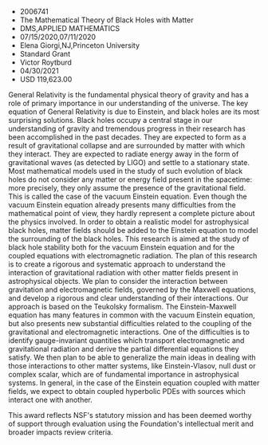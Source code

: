 
* 2006741
* The Mathematical Theory of Black Holes with Matter
* DMS,APPLIED MATHEMATICS
* 07/15/2020,07/11/2020
* Elena Giorgi,NJ,Princeton University
* Standard Grant
* Victor Roytburd
* 04/30/2021
* USD 119,623.00

General Relativity is the fundamental physical theory of gravity and has a role
of primary importance in our understanding of the universe. The key equation of
General Relativity is due to Einstein, and black holes are its most surprising
solutions. Black holes occupy a central stage in our understanding of gravity
and tremendous progress in their research has been accomplished in the past
decades. They are expected to form as a result of gravitational collapse and are
surrounded by matter with which they interact. They are expected to radiate
energy away in the form of gravitational waves (as detected by LIGO) and settle
to a stationary state. Most mathematical models used in the study of such
evolution of black holes do not consider any matter or energy field present in
the spacetime: more precisely, they only assume the presence of the
gravitational field. This is called the case of the vacuum Einstein equation.
Even though the vacuum Einstein equation already presents many difficulties from
the mathematical point of view, they hardly represent a complete picture about
the physics involved. In order to obtain a realistic model for astrophysical
black holes, matter fields should be added to the Einstein equation to model the
surrounding of the black holes. This research is aimed at the study of black
hole stability both for the vacuum Einstein equation and for the coupled
equations with electromagnetic radiation. The plan of this research is to create
a rigorous and systematic approach to understand the interaction of
gravitational radiation with other matter fields present in astrophysical
objects. We plan to consider the interaction between gravitation and
electromagnetic fields, governed by the Maxwell equations, and develop a
rigorous and clear understanding of their interactions. Our approach is based on
the Teukolsky formalism. The Einstein-Maxwell equation has many features in
common with the vacuum Einstein equation, but also presents new substantial
difficulties related to the coupling of the gravitational and electromagnetic
interactions. One of the difficulties is to identify gauge-invariant quantities
which transport electromagnetic and gravitational radiation and derive the
partial differential equations they satisfy. We then plan to be able to
generalize the main ideas in dealing with those interactions to other matter
systems, like Einstein-Vlasov, null dust or complex scalar, which are of
fundamental importance in astrophysical systems. In general, in the case of the
Einstein equation coupled with matter fields, we expect to obtain coupled
hyperbolic PDEs with sources which interact one with another.

This award reflects NSF's statutory mission and has been deemed worthy of
support through evaluation using the Foundation's intellectual merit and broader
impacts review criteria.

